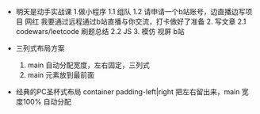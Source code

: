 - 明天是动手实战课
    1.做小程序
        1.1 组队
        1.2 请申请一个b站账号，边直播边写项目
            网红 我要通过远程通过b站直播与你交流，打卡做好了准备
    2. 写文章 
        2.1 codewars/leetcode 刷题总结
        2.2 JS
    3. 模仿 视屏
        b站

- 三列式布局方案
    1. main 自动分配宽度，左右固定，三列式
    2. main 元素放到最前面

- 经典的PC圣杯式布局
    container padding-left|right 把左右留出来，main 宽度100% 自动分配
    